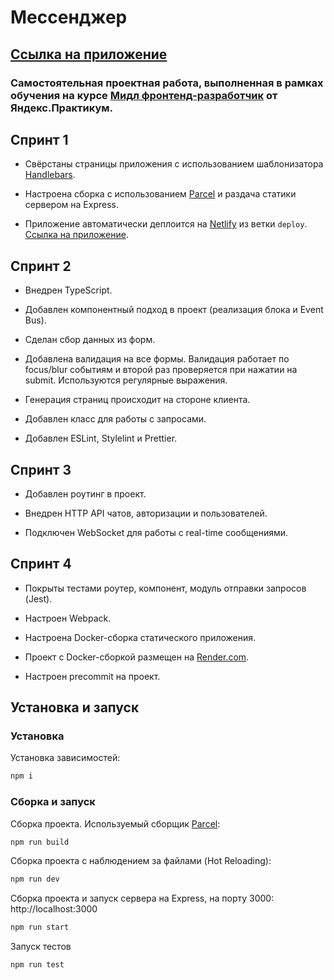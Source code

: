 # Мессенджер
## [Ссылка на приложение](https://messenger-qleq.onrender.com/messenger)

### Самостоятельная проектная работа, выполненная в рамках обучения на курсе [Мидл фронтенд-разработчик](https://praktikum.yandex.ru/middle-frontend/) от Яндекс.Практикум.

## Спринт 1

* Свёрстаны  страницы приложения с использованием шаблонизатора [Handlebars](https://handlebarsjs.com/).

* Настроена сборка с использованием [Parcel](https://parceljs.org/) и раздача статики сервером на Express.

* Приложение автоматически деплоится на [Netlify](https://www.netlify.com/) из ветки `deploy`. [Ссылка на приложение](https://famous-sherbet-f653e5.netlify.app).

## Спринт 2

* Внедрен TypeScript.

* Добавлен компонентный подход в проект (реализация блока и Event Bus).

* Сделан сбор данных из форм.

* Добавлена валидация на все формы. Валидация работает по focus/blur событиям и второй раз проверяется при нажатии на submit. Используются регулярные выражения.

* Генерация страниц происходит на стороне клиента.

* Добавлен класс для работы с запросами.

* Добавлен ESLint, Stylelint и Prettier.

## Спринт 3

* Добавлен роутинг в проект.

* Внедрен HTTP API чатов, авторизации и пользователей.

* Подключен WebSocket для работы с real-time сообщениями.

## Спринт 4

* Покрыты тестами роутер, компонент, модуль отправки запросов (Jest).

* Настроен Webpack.

* Настроена Docker-сборка статического приложения.

* Проект с Docker-сборкой размещен на [Render.com](https://render.com/).

* Настроен precommit на проект.

## Установка и запуск

### Установка

Установка зависимостей:

```bash
npm i
```

### Сборка и запуск

Сборка проекта. Используемый сборщик [Parcel](https://parceljs.org/):

```bash
npm run build
```

Сборка проекта с наблюдением за файлами (Hot Reloading):

```bash
npm run dev
```

Сборка проекта и запуск сервера на Express, на порту 3000: http://localhost:3000

```bash
npm run start
```

Запуск тестов

```bash
npm run test
```

